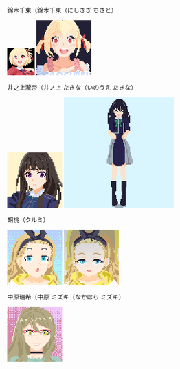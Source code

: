 錦木千束（錦木千束（にしきぎ ちさと）

![NishikigiChisato](NishikigiChisato.gif "NishikigiChisato")
![NishikigiChisato2](NishikigiChisato2.gif "NishikigiChisato2")

井之上瀧奈（井ノ上 たきな（いのうえ たきな）

![InoueTakina](InoueTakina.gif "InoueTakina")
![InoueTakinaJump](InoueTakinaJump.gif "InoueTakinaJump")

胡桃（クルミ）

![kurumi](kurumi.gif "kurumi")
![kurumi2](kurumi2.gif "kurumi2")

中原瑞希（中原 ミズキ（なかはら ミズキ）

![mizuki](mizuki.gif "mizuki")
